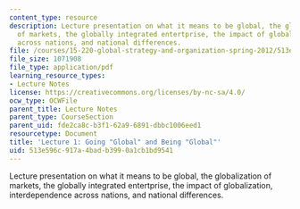 ```yaml
---
content_type: resource
description: Lecture presentation on what it means to be global, the globalization
  of markets, the globally integrated entertprise, the impact of globalization, interdependence
  across nations, and national differences.
file: /courses/15-220-global-strategy-and-organization-spring-2012/513e596c917a4badb3990a1cb1bd9541_MIT15_220S12_lec01.pdf
file_size: 1071908
file_type: application/pdf
learning_resource_types:
- Lecture Notes
license: https://creativecommons.org/licenses/by-nc-sa/4.0/
ocw_type: OCWFile
parent_title: Lecture Notes
parent_type: CourseSection
parent_uid: fde2ca8c-b3f1-62a9-6891-dbbc1006eed1
resourcetype: Document
title: 'Lecture 1: Going "Global" and Being "Global"'
uid: 513e596c-917a-4bad-b399-0a1cb1bd9541
---
```

Lecture presentation on what it means to be global, the globalization of markets, the globally integrated entertprise, the impact of globalization, interdependence across nations, and national differences.
